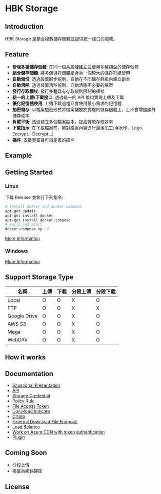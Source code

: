 # HBK Storage

## Introduction

HBK Storage 是整合複數儲存個體並提供統一接口的服務。

## Feature

-   **管理多種儲存個體**: 在同一個系統裡建立並使用多種類型的儲存個體
-   **組合儲存個體**: 將多個儲存個體組合為一個較大的儲存群組使用
-   **自動備份**: 透過設置同步規則，自動在不同儲存群組內建立副本
-   **自動清除**: 透過設置清除規則，自動清除不必要的檔案
-   **發行存取權杖**: 發行多種具有存取規則限制的權杖
-   **統一的上傳/下載接口**: 透過統一的 API 接口實現上傳及下載
-   **優化記憶體使用**: 上傳下載過程只會使用最小需求的記憶體
-   **加密儲存**: 以檔案加密形式將檔案儲放於實際的儲存個體上，且不會增加額外儲存成本
-   **負載平衡**: 透過建立多個檔案副本，提高實際存取效率
-   **下載指示**: 在下載檔案前，能對檔案內容進行最後加工(浮水印、Logo、Encrypt、Decrypt...)
-   **插件**: 支援豐富且可自定義的插件

## Example

## Getting Started

### Linux

下載 Release 並執行下列指令:

```bash
# Install dokcer and docker-compose
apt-get update
apt-get install docker
apt-get install docker-compose
# Build and Start
dokcer-compose up -d
```

[More Information](https://)

### Windows

[More Information](https://github.com/nightsoul357/HBKStorage/blob/develop/Docs/Install%20Document(Windows).md)

## Support Storage Type

| 名稱 | 上傳 | 下載 | 分段上傳 | 分段下載 |
| -------- | -------- | -------- | -------- | -------- |
| Local | O | O | X | O |
| FTP | O | O | X | X |
| Google Drive | O | O | X | O |
| AWS S3 | O | O | X | O |
| Mega | O | O | X | O |
| WebDAV | O | O | X | O |

## How it works

## Documentation

- [Situational Presentation]()
- [API](https://app.swaggerhub.com/apis-docs/nightsoul357/hbk-storage_api/v1#/)
- [Storage Credential](https://github.com/nightsoul357/HBKStorage/blob/develop/Docs/Storage%20Credential.md)
- [Policy Rule](https://github.com/nightsoul357/HBKStorage/blob/develop/Docs/Policy%20Rule.md)
- [File Access Token](https://github.com/nightsoul357/HBKStorage/blob/develop/Docs/File%20Access%20Token.md)
- [Donwload Indicate](https://github.com/nightsoul357/HBKStorage/blob/develop/Docs/Donwload%20Indicate.md)
- [Crtpto](https://github.com/nightsoul357/HBKStorage/blob/develop/Docs/Crypto.md)
- [External Download File Endpoint](https://github.com/nightsoul357/HBKStorage/blob/develop/Docs/External%20Download%20File%20Endpoint.md)
- [Load Balance]()
- [Work on Azure CDN with token authentication]()
- [Plugin]()

## Coming Soon

- 分段上傳
- 掛載為網路硬碟

## License
